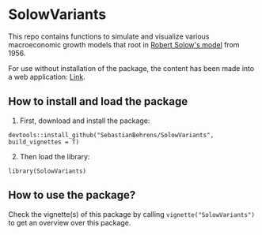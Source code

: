 # SolowVariants
This repo contains functions to simulate and visualize various macroeconomic growth models that root in [Robert Solow's model](https://en.wikipedia.org/wiki/Solow–Swan_model) from 1956.

For use without installation of the package, the content has been made into a web application: [Link](https://sebastianshinyapps.shinyapps.io/SolowVariants/).

## How to install and load the package
1. First, download and install the package:
```
devtools::install_github("SebastianBehrens/SolowVariants", build_vignettes = T)
```
2. Then load the library:
```
library(SolowVariants)
```

## How to use the package?

Check the vignette(s) of this package by calling `vignette("SolowVariants")` to get an overview over this package.
